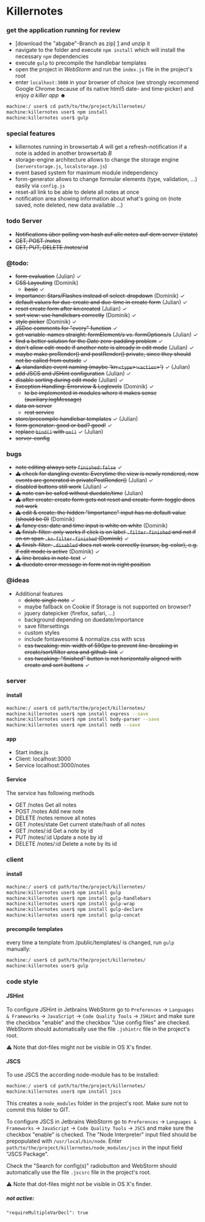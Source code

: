 # Killernotes

### get the application running for review
 - [download the "abgabe"-Branch as zip] [1] and unzip it
 - navigate to the folder and execute `npm install` which will install the necessary `npm` dependencies
 - execute `gulp` to precompile the handlebar templates
 - open the project in _WebStorm_ and run the `index.js` file in the project's root
 - enter `localhost:3000` in your browser of choice (we strongly recommend Google Chrome because of its native html5 
 date- and time-picker) and enjoy _a killer app_ ☻
 
```sh
machine:/ user$ cd path/to/the/project/killernotes/
machine:killernotes user$ npm install
machine:killernotes user$ gulp
```

### special features
 - killernotes running in browsertab *A* will get a refresh-notification if a note is added in another browsertab *B*
 - storage-engine architecture allows to change the storage engine (`serverstorage.js`, `localstorage.js`)
 - event based system for maximum module independency
 - form-generator allows to change formular elements (type, validation, ...) easily via `config.js`
 - reset-all link to be able to delete all notes at once
 - notification area showing information about what's going on (note saved, note deleted, new data available ...)

### todo Server

  - ~~Notifications über polling von hash auf alle notes auf dem server (/state)~~
  - ~~GET, POST /notes~~
  - ~~GET, PUT, DELETE /notes/:id~~ 

### @todo:

  - ~~form evaluation~~ (Julian) ✓
  - ~~CSS Layouting~~ (Dominik) 
    - ~~basic~~ ✓
  - ~~Importance: Stars/Flashes instead of select-dropdown~~ (Dominik) ✓
  - ~~default values for due-create and due-time in create form~~ (Julian) ✓
  - ~~reset create form after kn:created~~ (Julian) ✓
  - ~~sort view: use handlebars correctly~~ (Dominik) ✓
  - ~~style picker~~ (Dominik) ✓
  - ~~JSDoc comments for "every" function~~ ✓
  - ~~get variable-names straight: formElement/s vs. formOptions/s~~ (Julian) ✓
  - ~~find a better solution for the Date zero-padding problem~~ ✓
  - ~~don't allow edit-mode if another note is already in edit mode~~ (Julian) ✓
  - ~~maybe make preRender() and postRender() private, since they should not be called from outside~~ ✓
  - ~~⚠ standardize event naming (maybe 'kn:`<type`>:`<action`>')~~ ✓ (Julian)
  - ~~add JSCS and JSHint configuration~~ (Julian) ✓
  - ~~disable sorting during edit mode~~ (Julian) ✓
  - ~~Exception Handling: Errorview & Loglevels~~ (Dominik) ✓
    - ~~to be implemented in modules where it makes sense (auxiliary.logMessage)~~
  - ~~data on server~~
    - ~~rest service~~
  - ~~store/precompile handlebar templates~~ ✓ (Julian)
  - ~~form generator: good or bad? good!~~ ✓
  - ~~replace `bind()` with `on()`~~ ✓ (Julian)
  - ~~server-config~~
  
### bugs
  - ~~note editing always sets `finished:false`~~ ✓
  - ~~⚠ check for dangling events: Everytime the view is newly rendered, new events are generated in privatePostRender()~~ (Julian) ✓
  - ~~disabled buttons still work~~ (Julian) ✓
  - ~~⚠ note can be safed without duedate/time~~ (Julian)
  - ~~⚠ after create: create form gets not reset and create-form-toggle does not work~~
  - ~~⚠ edit & create: the hidden "Importance" input has no default value (should be 0)~~ (Dominik)
  - ~~⚠ fancy css: date and time input is white on white~~ (Dominik)
  - ~~⚠ finish-filter: only works if click is on label `.filter-finished` and not if on on span `.kn-filter-finished` (Dominik)~~ ✓
  - ~~⚠ finish-filter: `.disabled` does not work correctly (cursor, bg-color), e.g. if edit mode is active~~ (Dominik) ✓
  - ~~⚠ line breaks in note-text~~ ✓
  - ~~⚠ duedate error message in form not in right position~~

### @ideas
  - Additional features
    - ~~delete single note~~ ✓
    - maybe fallback on Cookie if Storage is not supported on browser?
    - jquery datepicker (firefox, safari, ...)
    - background depending on duedate/importance
    - save filtersettings
    - custom styles
    - include fontawesome & normalize.css with scss
    - ~~css tweaking: min-width of 590px to prevent line-breaking in create/sort/filter area and github-link~~ ✓
    - ~~css tweaking: "finished" button is not horizontally aligned with create and sort buttons~~ ✓
    
### server
#### install
```sh
machine:/ user$ cd path/to/the/project/killernotes/
machine:killernotes user$ npm install express --save
machine:killernotes user$ npm install body-parser --save
machine:killernotes user$ npm install nedb --save
```

#### app
  - Start index.js
  - Client: localhost:3000
  - Service localhost:3000/notes

#### Service
The service has following methods
  - GET /notes 
    Get all notes
  - POST /notes 
    Add new note
  - DELETE /notes
    remove all notes 
  - GET /notes/state
    Get current state/hash of all notes
  - GET /notes/:id
    Get a note by id
  - PUT /notes/:id
    Update a note by id
  - DELETE /notes/:id
    Delete a note by its id
    
### client
#### install
```sh
machine:/ user$ cd path/to/the/project/killernotes/
machine:killernotes user$ npm install gulp
machine:killernotes user$ npm install gulp-handlebars
machine:killernotes user$ npm install gulp-wrap
machine:killernotes user$ npm install gulp-declare
machine:killernotes user$ npm install gulp-concat
```

#### precompile templates
every time a template from /public/templates/ is changed, run `gulp` manually:
```sh
machine:/ user$ cd path/to/the/project/killernotes/
machine:killernotes user$ gulp
```

### code style
#### JSHint
To configure JSHint in Jetbrains WebStorm go to `Preferences` → `Languages & Frameworks` → `JavaScript` → `Code Quality Tools` → `JSHint` and make sure the checkbox "enable" and the checkbox "Use config files" are checked. WebStorm should automatically use the file `.jshintrc` file in the project's root.

⚠ Note that dot-files might not be visible in OS X's finder.

#### JSCS
To use JSCS the according node-module has to be installed:

```sh
machine:/ user$ cd path/to/the/project/killernotes/
machine:killernotes user$ npm install jscs
```

This creates a `node_modules` folder in the project's root. Make sure not to commit this folder to GIT.

To configure JSCS in Jetbrains WebStorm go to `Preferences` → `Languages & Frameworks` → `JavaScript` → `Code Quality Tools` → `JSCS` and make sure the checkbox "enable" is checked. The "Node Interpreter" input filed should be prepopulated with `/usr/local/bin/node`. Enter `path/to/the/project/killernotes/node_modules/jscs` in the input field "JSCS Package".

Check the "Search for config(s)" radiobutton and WebStorm should automatically use the file `.jscsrc` file in the project's root.

⚠ Note that dot-files might not be visible in OS X's finder.

##### not active:
`"requireMultipleVarDecl": true`

[1]:https://github.com/jule256/killernotes/archive/abgabe.zip

